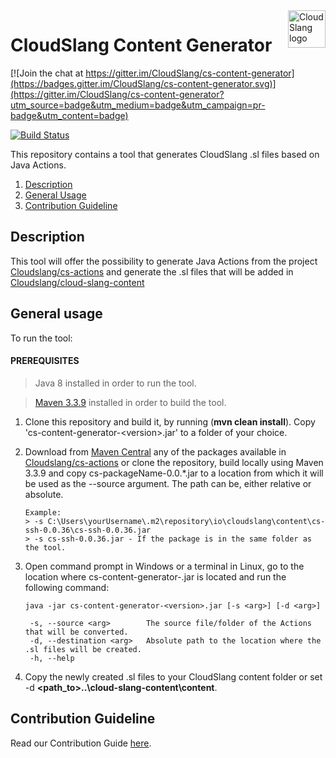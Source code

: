 <a href="http://cloudslang.io/">
    <img src="https://camo.githubusercontent.com/ece898cfb3a9cc55353e7ab5d9014cc314af0234/687474703a2f2f692e696d6775722e636f6d2f696849353630562e706e67" alt="CloudSlang logo" title="CloudSlang" align="right" height="60"/>
</a>

CloudSlang Content Generator
============================

[![Join the chat at https://gitter.im/CloudSlang/cs-content-generator](https://badges.gitter.im/CloudSlang/cs-content-generator.svg)](https://gitter.im/CloudSlang/cs-content-generator?utm_source=badge&utm_medium=badge&utm_campaign=pr-badge&utm_content=badge)

[![Build Status](https://travis-ci.org/CloudSlang/cs-content-generator.svg?branch=master)](https://travis-ci.org/CloudSlang/cs-content-generator)


This repository contains a tool that generates CloudSlang .sl files based on Java Actions.

1. [Description](#description)
2. [General Usage](#general-usage)
3. [Contribution Guideline](contribution-guideline)

<a name="description"/>

## Description

This tool will offer the possibility to generate Java Actions from the project [Cloudslang/cs-actions](https://github.com/CloudSlang/cs-actions)
and generate the .sl files that will be added in [Cloudslang/cloud-slang-content](https://github.com/CloudSlang/cloud-slang-content)

<a name="general-usage"/>

## General usage

To run the tool:

#### PREREQUISITES

> Java 8 installed in order to run the tool.

> [Maven 3.3.9](https://archive.apache.org/dist/maven/maven-3/3.3.9/binaries/) installed in order to build the tool. 

1. Clone this repository and build it, by running (**mvn clean install**).
   Copy 'cs-content-generator-\<version>.jar' to a folder of your choice.

2. Download from [Maven Central](https://search.maven.org/#search%7Cga%7C1%7Cg%3A%22io.cloudslang.content%22) any of the packages 
   available in [Cloudslang/cs-actions](https://github.com/CloudSlang/cs-actions) 
   or clone the repository, build locally using Maven 3.3.9 and copy cs-packageName-0.0.*.jar to a location from which
   it will be used as the --source argument. The path can be, either relative or absolute.
   
   ```
   Example:
   > -s C:\Users\yourUsername\.m2\repository\io\cloudslang\content\cs-ssh-0.0.36\cs-ssh-0.0.36.jar
   > -s cs-ssh-0.0.36.jar - If the package is in the same folder as the tool.
   ```
   
3. Open command prompt in Windows or a terminal in Linux, go to the location where cs-content-generator-<version>.jar 
   is located and run the following command:

    ```
    java -jar cs-content-generator-<version>.jar [-s <arg>] [-d <arg>]

     -s, --source <arg>        The source file/folder of the Actions that will be converted.
     -d, --destination <arg>   Absolute path to the location where the .sl files will be created.
     -h, --help
    ```

4. Copy the newly created .sl files to your CloudSlang content folder or set -d **<path_to>\..\cloud-slang-content\content**.
   
<a name="contribution-guideline"/>                                       
                                       
## Contribution Guideline
                                       
Read our Contribution Guide [here](CONTRIBUTING.md).                                       
                              